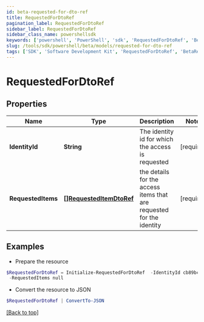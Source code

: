 ```yaml
---
id: beta-requested-for-dto-ref
title: RequestedForDtoRef
pagination_label: RequestedForDtoRef
sidebar_label: RequestedForDtoRef
sidebar_class_name: powershellsdk
keywords: ['powershell', 'PowerShell', 'sdk', 'RequestedForDtoRef', 'BetaRequestedForDtoRef'] 
slug: /tools/sdk/powershell/beta/models/requested-for-dto-ref
tags: ['SDK', 'Software Development Kit', 'RequestedForDtoRef', 'BetaRequestedForDtoRef']
---
```



# RequestedForDtoRef

## Properties

Name | Type | Description | Notes
------------ | ------------- | ------------- | -------------
**IdentityId** | **String** | The identity id for which the access is requested | [required]
**RequestedItems** | [**[]RequestedItemDtoRef**](requested-item-dto-ref) | the details for the access items that are requested for the identity | [required]

## Examples

- Prepare the resource
```powershell
$RequestedForDtoRef = Initialize-RequestedForDtoRef  -IdentityId cb89bc2f1ee6445fbea12224c526ba3a `
 -RequestedItems null
```

- Convert the resource to JSON
```powershell
$RequestedForDtoRef | ConvertTo-JSON
```


[[Back to top]](#) 

